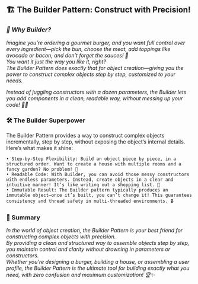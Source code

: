 ## 🏗️ The Builder Pattern: Construct with Precision!

### *🍔 Why Builder?*

*Imagine you’re ordering a gourmet burger, and you want full control over every ingredient—pick the bun, choose the meat, add toppings like avocado or bacon, and don’t forget the sauces! 🍔<br/>
You want it just the way you like it, right?<br/> 
The Builder Pattern does exactly that for object creation—giving you the power to construct complex objects step by step, customized to your needs.*

*Instead of juggling constructors with a dozen parameters, the Builder lets you add components in a clean, readable way, without messing up your code! 🧑‍🍳*

### 🛠️ The Builder Superpower

The Builder Pattern provides a way to construct complex objects incrementally, step by step, without exposing the object’s internal details. Here’s what makes it shine:

    • Step-by-Step Flexibility: Build an object piece by piece, in a structured order. Want to create a house with multiple rooms and a fancy garden? No problem! 🏡
    • Readable Code: With Builder, you can avoid those messy constructors with endless parameters. Instead, create objects in a clear and intuitive manner! It’s like writing out a shopping list. 🛒
    • Immutable Result: The Builder pattern typically produces an immutable object—once it’s built, you can’t change it! This guarantees consistency and thread safety in multi-threaded environments. 🔒

### 🌈 Summary

*In the world of object creation, the Builder Pattern is your best friend for constructing complex objects with precision.<br/>
By providing a clean and structured way to assemble objects step by step, you maintain control and clarity without drowning in parameters or constructors.<br/>
Whether you’re designing a burger, building a house, or assembling a user profile, the Builder Pattern is the ultimate tool for building exactly what you need, with zero confusion and maximum customization! 🏆✨*